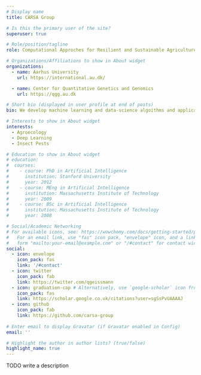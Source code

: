 ```yaml
---
# Display name
title: CARSA Group

# Is this the primary user of the site?
superuser: true

# Role/position/tagline
role: Computational Approches for Resilient and Sustainable Agriculture

# Organizations/Affiliations to show in About widget
organizations:
  - name: Aarhus University
    url: https://international.au.dk/

  - name: Center for Quantitative Genetics and Genomics
    url: https://qgg.au.dk

# Short bio (displayed in user profile at end of posts)
bio: We develop machine learning and data-science algoithms and applications to make agriculture more sustainable 

# Interests to show in About widget
interests:
  - Agroecology
  - Deep Learning
  - Insect Pests

# Education to show in About widget
# education:
#  courses:
#    - course: PhD in Artificial Intelligence
#      institution: Stanford University
#      year: 2012
#    - course: MEng in Artificial Intelligence
#      institution: Massachusetts Institute of Technology
#      year: 2009
#    - course: BSc in Artificial Intelligence
#      institution: Massachusetts Institute of Technology
#      year: 2008

# Social/Academic Networking
# For available icons, see: https://wowchemy.com/docs/getting-started/page-builder/#icons
#   For an email link, use "fas" icon pack, "envelope" icon, and a link in the
#   form "mailto:your-email@example.com" or "/#contact" for contact widget.
social:
  - icon: envelope
    icon_pack: fas
    link: '/#contact'
  - icon: twitter
    icon_pack: fab
    link: https://twitter.com/qgeissmann
  - icon: graduation-cap # Alternatively, use `google-scholar` icon from `ai` icon pack
    icon_pack: fas
    link: https://scholar.google.co.uk/citations?user=sgSsPvUAAAAJ
  - icon: github
    icon_pack: fab
    link: https://github.com/carsa-group
  
# Enter email to display Gravatar (if Gravatar enabled in Config)
email: ''

# Highlight the author in author lists? (true/false)
highlight_name: true
---
```


TODO write a description